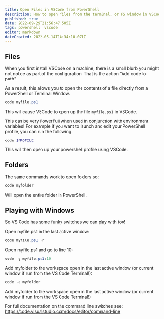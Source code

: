 ```yaml
---
title: Open Files in VSCode from PowerShell
description: How to open files from the terminal, or PS window in VSCode.
published: true
date: 2022-09-29T21:56:47.505Z
tags: powershell, vscode
editor: markdown
dateCreated: 2022-05-14T18:34:10.071Z
---
```


## Files

When you first install VSCode on a machine, there is a small blurb you might not notice as part of the configuration. That is the action "Add code to path". 

As a result, this allows you to open the contents of a file directly from a PowerShell or Terminal Window. 

```powershell
code myfile.ps1
```

This will cause VSCode to open up the file `myfile.ps1` in VSCode. 

This can be very PowerFull when used in conjunction with environment variables! For example if you want to launch and edit your PowerShell profile, you can run the following. 

```powershell
code $PROFILE
```

This will then open up your powershell profile using VSCode.

## Folders

The same commands work to open folders so:

```powershell
code myfolder
```

Will open the entire folder in PowerShell.

## Playing with Windows

So VS Code has some funky switches we can play with too!

Open myfile.ps1 in the last active window:

```powershell
code myfile.ps1 -r
```

Open myfile.ps1 and go to line 10:

```powershell
code -g myfile.ps1:10
```

Add myfolder to the workspace open in the last active window (or current window if run from the VS Code Terminal!):

```powershell
code -a myfolder
```

Add myfolder to the workspace open in the last active window (or current window if run from the VS Code Terminal!)

For full documentation on the command line switches see: https://code.visualstudio.com/docs/editor/command-line